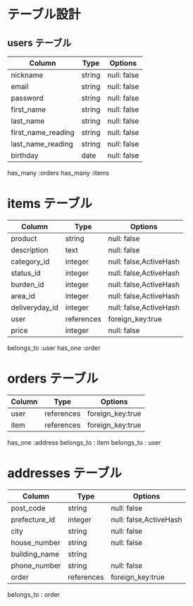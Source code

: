 # テーブル設計

## users テーブル

| Column             | Type   | Options     |
| ------------------ | ------ | ----------- |
| nickname           | string | null: false |
| email              | string | null: false |
| password           | string | null: false |
| first_name         | string | null: false |
| last_name          | string | null: false |
| first_name_reading | string | null: false |
| last_name_reading  | string | null: false |
| birthday           | date   | null: false |

has_many :orders
has_many :items

# items テーブル

| Column          | Type       | Options                     |
| --------------- | ---------- | --------------------------- |
| product         | string     | null: false                 |
| description     | text       | null: false                 |
| category_id     | integer    | null: false,ActiveHash      |
| status_id       | integer    | null: false,ActiveHash      |
| burden_id       | integer    | null: false,ActiveHash      |
| area_id         | integer    | null: false,ActiveHash      |
| deliveryday_id  | integer    | null: false,ActiveHash      |
| user            | references | foreign_key:true            |
| price           | integer    | null: false                 |

belongs_to :user
has_one :order


# orders テーブル

| Column    | Type       | Options           |
| --------- | ---------- | ----------------- |
| user      | references | foreign_key:true  |
| item      | references | foreign_key:true  |

has_one :address
belongs_to : item
belongs_to : user


# addresses テーブル

| Column        | Type       | Options                     |
| ------------- | ---------- | --------------------------- |
| post_code     | string     | null: false                 |
| prefecture_id | integer    | null: false,ActiveHash      |
| city          | string     | null: false                 |
| house_number  | string     | null: false                 |
| building_name | string     |                             |
| phone_number  | string     | null: false                 |
| order         | references | foreign_key:true            |

belongs_to : order
